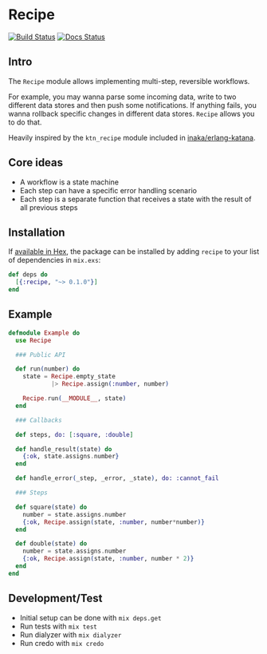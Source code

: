 # Recipe

[![Build Status](https://travis-ci.org/cloud8421/recipe.svg?branch=master)](https://travis-ci.org/cloud8421/recipe)
[![Docs Status](https://inch-ci.org/github/cloud8421/recipe.svg?branch=inch-ci-support)](https://inch-ci.org/github/cloud8421/recipe)

## Intro

The `Recipe` module allows implementing multi-step, reversible workflows.

For example, you may wanna parse some incoming data, write to two different data stores and
then push some notifications. If anything fails, you wanna rollback specific changes in different
data stores. `Recipe` allows you to do that.

Heavily inspired by the `ktn_recipe` module included in [inaka/erlang-katana](https://github.com/inaka/erlang-katana).

## Core ideas

- A workflow is a state machine
- Each step can have a specific error handling scenario
- Each step is a separate function that receives a state with the result of all previous steps

## Installation

If [available in Hex](https://hex.pm/docs/publish), the package can be installed
by adding `recipe` to your list of dependencies in `mix.exs`:

```elixir
def deps do
  [{:recipe, "~> 0.1.0"}]
end
```

## Example

```elixir
defmodule Example do
  use Recipe

  ### Public API

  def run(number) do
    state = Recipe.empty_state
            |> Recipe.assign(:number, number)

    Recipe.run(__MODULE__, state)
  end

  ### Callbacks

  def steps, do: [:square, :double]

  def handle_result(state) do
    {:ok, state.assigns.number}
  end

  def handle_error(_step, _error, _state), do: :cannot_fail

  ### Steps

  def square(state) do
    number = state.assigns.number
    {:ok, Recipe.assign(state, :number, number*number)}
  end

  def double(state) do
    number = state.assigns.number
    {:ok, Recipe.assign(state, :number, number * 2)}
  end
end
```

## Development/Test

- Initial setup can be done with `mix deps.get`
- Run tests with `mix test`
- Run dialyzer with `mix dialyzer`
- Run credo with `mix credo`
